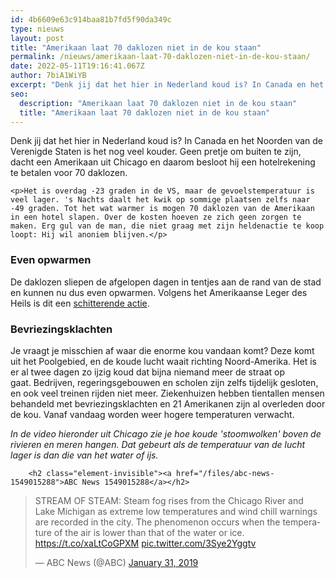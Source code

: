 ```yaml
---
id: 4b6609e63c914baa81b7fd5f90da349c
type: nieuws
layout: post
title: "Amerikaan laat 70 daklozen niet in de kou staan"
permalink: /nieuws/amerikaan-laat-70-daklozen-niet-in-de-kou-staan/
date: 2022-05-11T19:16:41.067Z
author: 7biA1WiYB
excerpt: "Denk jij dat het hier in Nederland koud is? In Canada en het Noorden van de Verenigde Staten is het nog veel kouder. Geen pretje om buiten te zijn, dacht een Amerikaan uit Chicago en daarom besloot hij een hotelrekening te betalen voor 70 daklozen.  "
seo:
  description: "Amerikaan laat 70 daklozen niet in de kou staan"
  title: "Amerikaan laat 70 daklozen niet in de kou staan"
---
```

Denk jij dat het hier in Nederland koud is? In Canada en het Noorden van de Verenigde Staten is het nog veel kouder. Geen pretje om buiten te zijn, dacht een Amerikaan uit Chicago en daarom besloot hij een hotelrekening te betalen voor 70 daklozen.  

    <p>Het is overdag -23 graden in de VS, maar de gevoelstemperatuur is veel lager. 's Nachts daalt het kwik op sommige plaatsen zelfs naar -49 graden. Tot het wat warmer is mogen 70 daklozen van de Amerikaan in een hotel slapen. Over de kosten hoeven ze zich geen zorgen te maken. Erg gul van de man, die niet graag met zijn heldenactie te koop loopt: Hij wil anoniem blijven.</p>
<h3>Even opwarmen</h3>
<p>De daklozen sliepen de afgelopen dagen in tentjes aan de rand van de stad en kunnen nu dus even opwarmen. Volgens het Amerikaanse Leger des Heils is dit een <a href="https://www.cbsnews.com/news/homeless-people-in-chicago-good-samaritan-pays-hotel-chicago-homeless-freezing-polar-vortex/" target="_blank">schitterende actie</a>.</p>
<h3>Bevriezingsklachten</h3>
<p>Je vraagt je misschien af waar die enorme kou vandaan komt? Deze komt uit het Poolgebied, en de koude lucht waait richting Noord-Amerika. Het is er al twee dagen zo ijzig koud dat bijna niemand meer de straat op gaat. Bedrijven, regeringsgebouwen en scholen zijn zelfs tijdelijk gesloten, en ook veel treinen rijden niet meer. Ziekenhuizen hebben tientallen mensen behandeld met bevriezingsklachten en 21 Amerikanen zijn al overleden door de kou. Vanaf vandaag worden weer hogere temperaturen verwacht.</p>
<p><em>In de video hieronder uit Chicago zie je hoe koude 'stoomwolken' boven de rivieren en meren hangen. Dat gebeurt als de temperatuur van de lucht lager is dan die van het water of ijs.</em><br><div class="media media-element-container media-default"><div id="file-536041" class="file file-document file-text-oembed">

        <h2 class="element-invisible"><a href="/files/abc-news-1549015288">ABC News 1549015288</a></h2>
    
  
  <div class="content">
    
<blockquote class="twitter-tweet" data-width="550"><p lang="en" dir="ltr">STREAM OF STEAM: Steam fog rises from the Chicago River and Lake Michigan as extreme low temperatures and wind chill warnings are recorded in the city. The phenomenon occurs when the temperature of the air is lower than that of the water or ice. <a href="https://t.co/xaLtCoGPXM">https://t.co/xaLtCoGPXM</a> <a href="https://t.co/3Sye2Yggtv">pic.twitter.com/3Sye2Yggtv</a></p>&mdash; ABC News (@ABC) <a href="https://twitter.com/ABC/status/1090856052604760066?ref_src=twsrc%5Etfw">January 31, 2019</a></blockquote>
<script async="" src="https://platform.twitter.com/widgets.js" charset="utf-8"></script>
  </div>

  
</div>
</div><br>   
